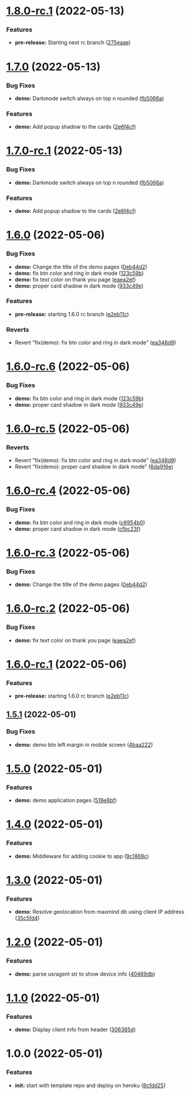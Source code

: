 # [1.8.0-rc.1](https://github.com/amrendr/node-demo/compare/v1.7.0...v1.8.0-rc.1) (2022-05-13)


### Features

* **pre-release:** Starting next rc branch ([275eaae](https://github.com/amrendr/node-demo/commit/275eaae4c4848e5f81b98ec03bde59e772cb0c9f))

# [1.7.0](https://github.com/amrendr/node-demo/compare/v1.6.0...v1.7.0) (2022-05-13)


### Bug Fixes

* **demo:** Darkmode switch always on top n rounded ([fb5066a](https://github.com/amrendr/node-demo/commit/fb5066aaca2bdb7d7c49287f9e86bcb801f8228f))


### Features

* **demo:** Add popup shadow to the cards ([2e6f4cf](https://github.com/amrendr/node-demo/commit/2e6f4cf7b6cce8235314b53660fd6984b8363164))

# [1.7.0-rc.1](https://github.com/amrendr/node-demo/compare/v1.6.0...v1.7.0-rc.1) (2022-05-13)


### Bug Fixes

* **demo:** Darkmode switch always on top n rounded ([fb5066a](https://github.com/amrendr/node-demo/commit/fb5066aaca2bdb7d7c49287f9e86bcb801f8228f))


### Features

* **demo:** Add popup shadow to the cards ([2e6f4cf](https://github.com/amrendr/node-demo/commit/2e6f4cf7b6cce8235314b53660fd6984b8363164))

# [1.6.0](https://github.com/amrendr/node-demo/compare/v1.5.1...v1.6.0) (2022-05-06)


### Bug Fixes

* **demo:** Change the title of the demo pages ([0eb44d2](https://github.com/amrendr/node-demo/commit/0eb44d27dee8159afc2336de02dc7edd7503b900))
* **demo:** fix btn color and ring in dark mode ([123c59b](https://github.com/amrendr/node-demo/commit/123c59b1b89f86fe353e06372e7c0696d312a333))
* **demo:** fix text color on thank you page ([eaea2ef](https://github.com/amrendr/node-demo/commit/eaea2efd28a264ed2ee5c93a665071181ed1955e))
* **demo:** proper card shadow in dark mode ([933c49e](https://github.com/amrendr/node-demo/commit/933c49ea846b41b37f1f529f87215dfd6be1e2b4))


### Features

* **pre-release:** starting 1.6.0 rc branch ([e2eb11c](https://github.com/amrendr/node-demo/commit/e2eb11ce12b3694dfe6ba8492e7fc8f82ed5b0b9))


### Reverts

* Revert "fix(demo): fix btn color and ring in dark mode" ([ea348d9](https://github.com/amrendr/node-demo/commit/ea348d9dc975eb1a9247797a994af8f1c573e717))

# [1.6.0-rc.6](https://github.com/amrendr/node-demo/compare/v1.6.0-rc.5...v1.6.0-rc.6) (2022-05-06)


### Bug Fixes

* **demo:** fix btn color and ring in dark mode ([123c59b](https://github.com/amrendr/node-demo/commit/123c59b1b89f86fe353e06372e7c0696d312a333))
* **demo:** proper card shadow in dark mode ([933c49e](https://github.com/amrendr/node-demo/commit/933c49ea846b41b37f1f529f87215dfd6be1e2b4))

# [1.6.0-rc.5](https://github.com/amrendr/node-demo/compare/v1.6.0-rc.4...v1.6.0-rc.5) (2022-05-06)


### Reverts

* Revert "fix(demo): fix btn color and ring in dark mode" ([ea348d9](https://github.com/amrendr/node-demo/commit/ea348d9dc975eb1a9247797a994af8f1c573e717))
* Revert "fix(demo): proper card shadow in dark mode" ([6da916e](https://github.com/amrendr/node-demo/commit/6da916e6e1ba9788f6f5cd2cb4195e8c3477dab2))

# [1.6.0-rc.4](https://github.com/amrendr/node-demo/compare/v1.6.0-rc.3...v1.6.0-rc.4) (2022-05-06)


### Bug Fixes

* **demo:** fix btn color and ring in dark mode ([c6954b0](https://github.com/amrendr/node-demo/commit/c6954b07ba5b835a41f7e4e6bd20d3421ff10034))
* **demo:** proper card shadow in dark mode ([cfbc23f](https://github.com/amrendr/node-demo/commit/cfbc23f9410547aefbeba8f68682db155a43b047))

# [1.6.0-rc.3](https://github.com/amrendr/node-demo/compare/v1.6.0-rc.2...v1.6.0-rc.3) (2022-05-06)


### Bug Fixes

* **demo:** Change the title of the demo pages ([0eb44d2](https://github.com/amrendr/node-demo/commit/0eb44d27dee8159afc2336de02dc7edd7503b900))

# [1.6.0-rc.2](https://github.com/amrendr/node-demo/compare/v1.6.0-rc.1...v1.6.0-rc.2) (2022-05-06)


### Bug Fixes

* **demo:** fix text color on thank you page ([eaea2ef](https://github.com/amrendr/node-demo/commit/eaea2efd28a264ed2ee5c93a665071181ed1955e))

# [1.6.0-rc.1](https://github.com/amrendr/node-demo/compare/v1.5.1...v1.6.0-rc.1) (2022-05-06)


### Features

* **pre-release:** starting 1.6.0 rc branch ([e2eb11c](https://github.com/amrendr/node-demo/commit/e2eb11ce12b3694dfe6ba8492e7fc8f82ed5b0b9))

## [1.5.1](https://github.com/amrendr/node-demo/compare/v1.5.0...v1.5.1) (2022-05-01)


### Bug Fixes

* **demo:** demo btn left margin in mobile screen ([4baa222](https://github.com/amrendr/node-demo/commit/4baa2222b99d426df346a2ecee523040f2657854))

# [1.5.0](https://github.com/amrendr/node-demo/compare/v1.4.0...v1.5.0) (2022-05-01)


### Features

* **demo:** demo application pages ([519e6bf](https://github.com/amrendr/node-demo/commit/519e6bf415b63bec3536982713dc240ca49c7746))

# [1.4.0](https://github.com/amrendr/node-demo/compare/v1.3.0...v1.4.0) (2022-05-01)


### Features

* **demo:** Middleware for adding cookie to app ([9c1869c](https://github.com/amrendr/node-demo/commit/9c1869c1e450ea0da24da04bdd73f932ca8d7e07))

# [1.3.0](https://github.com/amrendr/node-demo/compare/v1.2.0...v1.3.0) (2022-05-01)


### Features

* **demo:** Resolve geolocation from maxmind db using client IP address ([35c5fd4](https://github.com/amrendr/node-demo/commit/35c5fd4d5801dda08a23f40dd46fe18220de3ff6))

# [1.2.0](https://github.com/amrendr/node-demo/compare/v1.1.0...v1.2.0) (2022-05-01)


### Features

* **demo:** parse usragent str to show device info ([40469db](https://github.com/amrendr/node-demo/commit/40469dbdf55b7ba6ff26cd1bec743f5005297841))

# [1.1.0](https://github.com/amrendr/node-demo/compare/v1.0.0...v1.1.0) (2022-05-01)


### Features

* **demo:** Display client info from header ([306385d](https://github.com/amrendr/node-demo/commit/306385d2904d6c7665b6994590ae1e3aa3a5fc6b))

# 1.0.0 (2022-05-01)


### Features

* **init:** start with template repo and deploy on heroku ([8cfdd25](https://github.com/amrendr/node-demo/commit/8cfdd257e822962f7dd464b6c78c0a7713c411e1))
